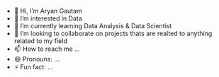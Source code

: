- 👋 Hi, I’m Aryan Gautam 
- 👀 I’m interested in Data 
- 🌱 I’m currently learning Data Analysis & Data Scientist
- 💞️ I’m looking to collaborate on projects thats are realted to anything related to my field
- 📫 How to reach me ...
- 😄 Pronouns: ...
- ⚡ Fun fact: ...

<!---
Gtm1aryan/Gtm1aryan is a ✨ special ✨ repository because its `README.md` (this file) appears on your GitHub profile.
You can click the Preview link to take a look at your changes.
--->
